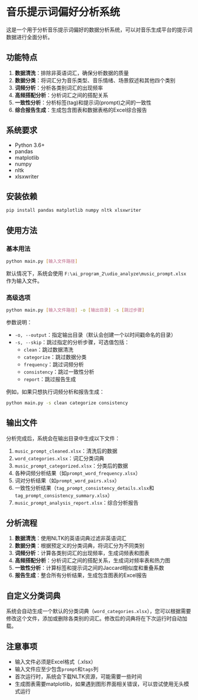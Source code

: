 # 音乐提示词偏好分析系统

这是一个用于分析音乐提示词偏好的数据分析系统，可以对音乐生成平台的提示词数据进行全面分析。

## 功能特点

1. **数据清洗**：排除非英语词汇，确保分析数据的质量
2. **数据分类**：将词汇分为音乐类型、音乐情绪、场景叙述和其他四个类别
3. **词频分析**：分析各类别词汇的出现频率
4. **高频搭配分析**：分析词汇之间的搭配关系
5. **一致性分析**：分析标签(tag)和提示词(prompt)之间的一致性
6. **综合报告生成**：生成包含图表和数据表格的Excel综合报告

## 系统要求

- Python 3.6+
- pandas
- matplotlib
- numpy
- nltk
- xlsxwriter

## 安装依赖

```bash
pip install pandas matplotlib numpy nltk xlsxwriter
```

## 使用方法

### 基本用法

```bash
python main.py [输入文件路径]
```

默认情况下，系统会使用 `F:\ai_program_2\udio_analyze\music_prompt.xlsx` 作为输入文件。

### 高级选项

```bash
python main.py [输入文件路径] -o [输出目录] -s [跳过步骤]
```

参数说明：
- `-o, --output`：指定输出目录（默认会创建一个以时间戳命名的目录）
- `-s, --skip`：跳过指定的分析步骤，可选值包括：
  - `clean`：跳过数据清洗
  - `categorize`：跳过数据分类
  - `frequency`：跳过词频分析
  - `consistency`：跳过一致性分析
  - `report`：跳过报告生成

例如，如果只想执行词频分析和报告生成：

```bash
python main.py -s clean categorize consistency
```

## 输出文件

分析完成后，系统会在输出目录中生成以下文件：

1. `music_prompt_cleaned.xlsx`：清洗后的数据
2. `word_categories.xlsx`：词汇分类词典
3. `music_prompt_categorized.xlsx`：分类后的数据
4. 各种词频分析结果（如`prompt_word_frequency.xlsx`）
5. 词对分析结果（如`prompt_word_pairs.xlsx`）
6. 一致性分析结果（`tag_prompt_consistency_details.xlsx`和`tag_prompt_consistency_summary.xlsx`）
7. `music_prompt_analysis_report.xlsx`：综合分析报告

## 分析流程

1. **数据清洗**：使用NLTK的英语词典过滤非英语词汇
2. **数据分类**：根据预定义的分类词典，将词汇分为不同类别
3. **词频分析**：计算各类别词汇的出现频率，生成词频表和图表
4. **高频搭配分析**：分析词汇之间的搭配关系，生成词对频率表和热力图
5. **一致性分析**：计算标签和提示词之间的Jaccard相似度和重叠系数
6. **报告生成**：整合所有分析结果，生成包含图表的Excel报告

## 自定义分类词典

系统会自动生成一个默认的分类词典（`word_categories.xlsx`），您可以根据需要修改这个文件，添加或删除各类别的词汇。修改后的词典将在下次运行时自动加载。

## 注意事项

- 输入文件必须是Excel格式（.xlsx）
- 输入文件应至少包含`prompt`和`tags`列
- 首次运行时，系统会下载NLTK资源，可能需要一些时间
- 生成图表需要matplotlib，如果遇到图形界面相关错误，可以尝试使用无头模式运行 